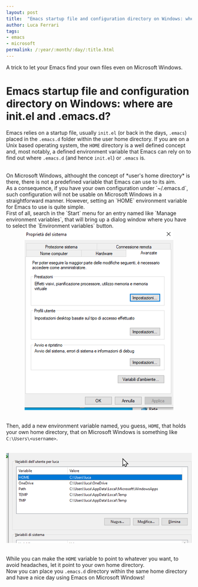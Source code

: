 ```yaml
---
layout: post
title:  "Emacs startup file and configuration directory on Windows: where are init.el and .emacs.d?"
author: Luca Ferrari
tags:
- emacs
- microsoft
permalink: /:year/:month/:day/:title.html
---
```

A trick to let your Emacs find your own files even on Microsoft Windows.

# Emacs startup file and configuration directory on Windows: where are init.el and .emacs.d?

Emacs relies on a startup file, usually `init.el` (or back in the days, `.emacs`) placed in the `.emacs.d` folder within the user home directory.
If you are on a Unix based operating system, the `HOME` directory is a well defined concept and, most notably, a defined environment variable that Emacs can rely on to find out where `.emacs.d` (and hence `init.el`) or `.emacs` is.

<br/>
On Microsoft Windows, althought the concept of *user's home directory* is there, there is not a predefined variable that Emacs can use to its aim.
<br/>
As a consequence, if you have your own configuration under `~/.emacs.d`, such configuration will not be usable on Microsoft Windows in a straightforward manner. However, setting an `HOME` environment variable for Emacs to use is quite simple.

<br/>
First of all, search in the `Start` menu for an entry named like `Manage environment variables`, that will bring up a dialog window where you have to select the `Environment variables` button.


<br/>
<center>
<img src="/images/posts/emacs/emacs_windows_1.png" />
</center>
<br/>

Then, add a new environment variable named, you guess, `HOME`, that holds your own home directory, that on Microsoft Windows is something like `C:\Users\<username>`.

<br/>
<center>
<img src="/images/posts/emacs/emacs_windows_2.png" />
</center>
<br/>

While you can make the `HOME` variable to point to whatever you want, to avoid headaches, let it point to your own home directory.
<br/>
Now you can place you `.emacs.d` directory within the same home directory and have a nice day using Emacs on Microsoft Windows!
